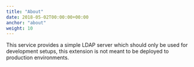 ```yaml
---
title: "About"
date: 2018-05-02T00:00:00+00:00
anchor: "about"
weight: 10
---
```


This service provides a simple LDAP server which should only be used for development setups, this extension is not meant to be deployed to production environments.
